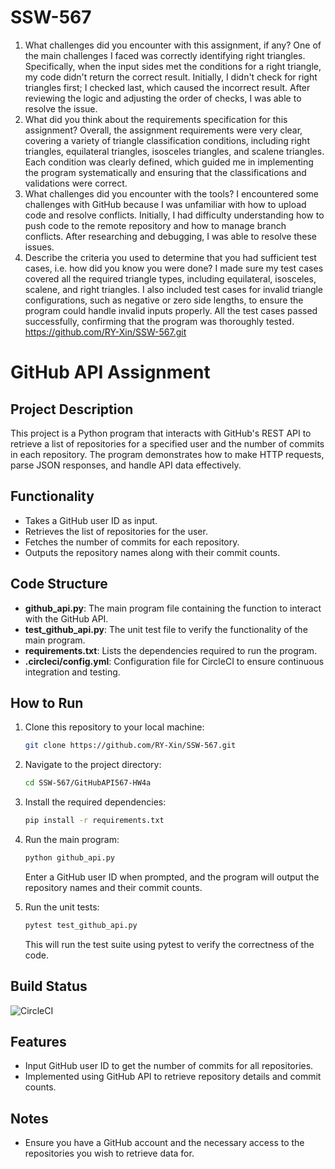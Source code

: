 # SSW-567
1. What challenges did you encounter with this assignment, if any?
One of the main challenges I faced was correctly identifying right triangles. Specifically, when the input sides met the conditions for a right triangle, my code didn't return the correct result. Initially, I didn't check for right triangles first; I checked last, which caused the incorrect result. After reviewing the logic and adjusting the order of checks, I was able to resolve the issue.
2. What did you think about the requirements specification for this assignment?
Overall, the assignment requirements were very clear, covering a variety of triangle classification conditions, including right triangles, equilateral triangles, isosceles triangles, and scalene triangles. Each condition was clearly defined, which guided me in implementing the program systematically and ensuring that the classifications and validations were correct.
3. What challenges did you encounter with the tools?
I encountered some challenges with GitHub because I was unfamiliar with how to upload code and resolve conflicts. Initially, I had difficulty understanding how to push code to the remote repository and how to manage branch conflicts. After researching and debugging, I was able to resolve these issues.
4. Describe the criteria you used to determine that you had sufficient test cases, i.e. how did you know you were done?
I made sure my test cases covered all the required triangle types, including equilateral, isosceles, scalene, and right triangles. I also included test cases for invalid triangle configurations, such as negative or zero side lengths, to ensure the program could handle invalid inputs properly. All the test cases passed successfully, confirming that the program was thoroughly tested.
https://github.com/RY-Xin/SSW-567.git

# GitHub API Assignment

## Project Description

This project is a Python program that interacts with GitHub's REST API to retrieve a list of repositories for a specified user and the number of commits in each repository. The program demonstrates how to make HTTP requests, parse JSON responses, and handle API data effectively.

## Functionality

- Takes a GitHub user ID as input.
- Retrieves the list of repositories for the user.
- Fetches the number of commits for each repository.
- Outputs the repository names along with their commit counts.

## Code Structure

- **github_api.py**: The main program file containing the function to interact with the GitHub API.
- **test_github_api.py**: The unit test file to verify the functionality of the main program.
- **requirements.txt**: Lists the dependencies required to run the program.
- **.circleci/config.yml**: Configuration file for CircleCI to ensure continuous integration and testing.

## How to Run

1. Clone this repository to your local machine:
    ```bash
    git clone https://github.com/RY-Xin/SSW-567.git
    ```

2. Navigate to the project directory:
    ```bash
    cd SSW-567/GitHubAPI567-HW4a
    ```

3. Install the required dependencies:
    ```bash
    pip install -r requirements.txt
    ```

4. Run the main program:
    ```bash
    python github_api.py
    ```
    Enter a GitHub user ID when prompted, and the program will output the repository names and their commit counts.

5. Run the unit tests:
    ```bash
    pytest test_github_api.py
    ```
    This will run the test suite using pytest to verify the correctness of the code.

## Build Status
![CircleCI](https://circleci.com/gh/RY-Xin/SSW-567/tree/HW04c_Mocking.svg)

## Features

- Input GitHub user ID to get the number of commits for all repositories.
- Implemented using GitHub API to retrieve repository details and commit counts.

## Notes

- Ensure you have a GitHub account and the necessary access to the repositories you wish to retrieve data for.

